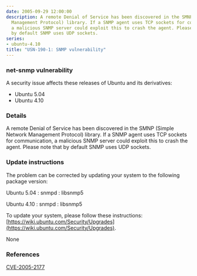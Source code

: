```yaml
---
date: 2005-09-29 12:00:00
description: A remote Denial of Service has been discovered in the SMNP (Simple Network
  Management Protocol) library. If a SNMP agent uses TCP sockets for communication,
  a malicious SNMP server could exploit this to crash the agent. Please note that
  by default SNMP uses UDP sockets.
series:
- ubuntu-4.10
title: "USN-190-1: SNMP vulnerability"
---
```



### net-snmp vulnerability

A security issue affects these releases of Ubuntu and its derivatives:

* Ubuntu 5.04
* Ubuntu 4.10

### Details

A remote Denial of Service has been discovered in the SMNP (Simple Network Management Protocol) library. If a SNMP agent uses TCP sockets for communication, a malicious SNMP server could exploit this to crash the agent. Please note that by default SNMP uses UDP sockets.

### Update instructions

The problem can be corrected by updating your system to the following package version:

Ubuntu 5.04
 : snmpd 
 : libsnmp5 

Ubuntu 4.10
 : snmpd 
 : libsnmp5 

To update your system, please follow these instructions: [https://wiki.ubuntu.com/Security/Upgrades](https://wiki.ubuntu.com/Security/Upgrades).

None

### References

 
 [CVE-2005-2177](http://people.ubuntu.com/~ubuntu-security/cve/CVE-2005-2177)
